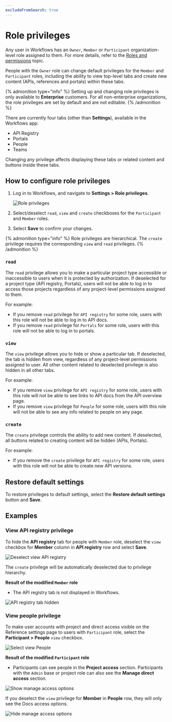 ```yaml
---
excludeFromSearch: true
---
```


# Role privileges

Any user in Workflows has an `Owner`, `Member` or `Participant` organization-level role assigned to them. For more details, refer to the [Roles and permissions](../people/roles-permissions.md) topic.

People with the `Owner` role can change default privileges for the `Member` and `Participant` roles, including the ability to view top-level tabs and create new content (APIs, references and portals) within these tabs.

{% admonition type="info" %}
Setting up and changing role privileges is only available to **Enterprise** customers. For all non-enterprise organizations, the role privileges are set by default and are not editable.
{% /admonition %}

There are currently four tabs (other than **Settings**), available in the Workflows app:

- API Registry
- Portals
- People
- Teams

Changing any privilege affects displaying these tabs or related content and buttons inside these tabs.

## How to configure role privileges

1. Log in to Workflows, and navigate to **Settings > Role privileges**.

   ![Role privileges](./images/role-privileges-location.png)

2. Select/deselect `read`, `view` and `create` checkboxes for the `Participant` and `Member` roles.
3. Select **Save** to confirm your changes.

{% admonition type="info" %}
Role privileges are hierarchical.
The `create` privilege requires the corresponding `view` and `read` privileges.
{% /admonition %}

### `read`

The `read` privilege allows you to make a particular project type accessible or inaccessible to users when it is protected by authorization.
If deselected for a project type (API registry, Portals), users will not be able to log in to access those projects regardless of any project-level permissions assigned to them.

For example:

- If you remove `read` privilege for `API registry` for some role, users with this role will not be able to log in to API docs.
- If you remove `read` privilege for `Portals` for some role, users with this role will not be able to log in to portals.

### `view`

The `view` privilege allows you to hide or show a particular tab.
If deselected, the tab is hidden from view, regardless of any project-level permissions assigned to user.
All other content related to deselected privilege is also hidden in all other tabs.

For example:

- If you remove `view` privilege for `API registry` for some role, users with this role will not be able to see links to API docs from the API overview page.
- If you remove `view` privilege for `People` for some role, users with this role will not be able to see any info related to people on any page.

### `create`

The `create` privilege controls the ability to add new content.
If deselected, all buttons related to creating content will be hidden (APIs, Portals).

For example:

- If you remove the `create` privilege for `API registry` for some role, users with this role will not be able to create new API versions.

## Restore default settings

To restore privileges to default settings, select the **Restore default settings** button and **Save**.

## Examples

### View API registry privilege

To hide the **API registry** tab for people with `Member` role, deselect the `view` checkbox for **Member** column in **API registry** row and select **Save**.

![Deselect view API registry](./images/api-registry-view-privilege.png)

The `create` privilege will be automatically deselected due to privilege hierarchy.

**Result of the modified `Member` role**

- The API registry tab is not displayed in Workflows.

![API registry tab hidden](./images/no-api-registry-tab.png)

### View people privilege

To make user accounts with project and direct access visible on the Reference settings page to users with `Participant` role, select the **Participant > People** `view` checkbox.

![Select view People](./images/participant-view-people-privilege.png)

**Result of the modified `Participant` role**

- Participants can see people in the **Project access** section. Participants with the `Admin` base or project role can also see the **Manage direct access** section.

![Show manage access options](./images/show-ref-manage-access.png)

If you deselect the `view` privilege for **Member** in **People** row, they will only see the Docs access options.

![Hide manage access options](./images/ref-no-people-access.png)
